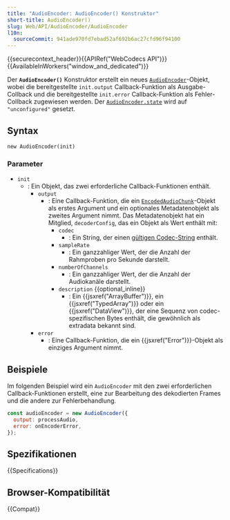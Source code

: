```yaml
---
title: "AudioEncoder: AudioEncoder() Konstruktor"
short-title: AudioEncoder()
slug: Web/API/AudioEncoder/AudioEncoder
l10n:
  sourceCommit: 941ade970fd7ebad52af692b6ac27cfd96f94100
---
```


{{securecontext_header}}{{APIRef("WebCodecs API")}}{{AvailableInWorkers("window_and_dedicated")}}

Der **`AudioEncoder()`** Konstruktor erstellt ein neues [`AudioEncoder`](/de/docs/Web/API/AudioEncoder)-Objekt, wobei die bereitgestellte `init.output` Callback-Funktion als Ausgabe-Collback und die bereitgestellte `init.error` Callback-Funktion als Fehler-Collback zugewiesen werden. Der [`AudioEncoder.state`](/de/docs/Web/API/AudioEncoder/state) wird auf `"unconfigured"` gesetzt.

## Syntax

```js-nolint
new AudioEncoder(init)
```

### Parameter

- `init`
  - : Ein Objekt, das zwei erforderliche Callback-Funktionen enthält.
    - `output`
      - : Eine Callback-Funktion, die ein [`EncodedAudioChunk`](/de/docs/Web/API/EncodedAudioChunk)-Objekt als erstes Argument und ein optionales Metadatenobjekt als zweites Argument nimmt. Das Metadatenobjekt hat ein Mitglied, `decoderConfig`, das ein Objekt als Wert enthält mit:
        - `codec`
          - : Ein String, der einen [gültigen Codec-String](https://w3c.github.io/webcodecs/codec_registry.html#audio-codec-registry) enthält.
        - `sampleRate`
          - : Ein ganzzahliger Wert, der die Anzahl der Rahmproben pro Sekunde darstellt.
        - `numberOfChannels`
          - : Ein ganzzahliger Wert, der die Anzahl der Audiokanäle darstellt.
        - `description` {{optional_inline}}
          - : Ein {{jsxref("ArrayBuffer")}}, ein {{jsxref("TypedArray")}} oder ein {{jsxref("DataView")}}, der eine Sequenz von codec-spezifischen Bytes enthält, die gewöhnlich als extradata bekannt sind.
    - `error`
      - : Eine Callback-Funktion, die ein {{jsxref("Error")}}-Objekt als einziges Argument nimmt.

## Beispiele

Im folgenden Beispiel wird ein `AudioEncoder` mit den zwei erforderlichen Callback-Funktionen erstellt, eine zur Bearbeitung des dekodierten Frames und die andere zur Fehlerbehandlung.

```js
const audioEncoder = new AudioEncoder({
  output: processAudio,
  error: onEncoderError,
});
```

## Spezifikationen

{{Specifications}}

## Browser-Kompatibilität

{{Compat}}
